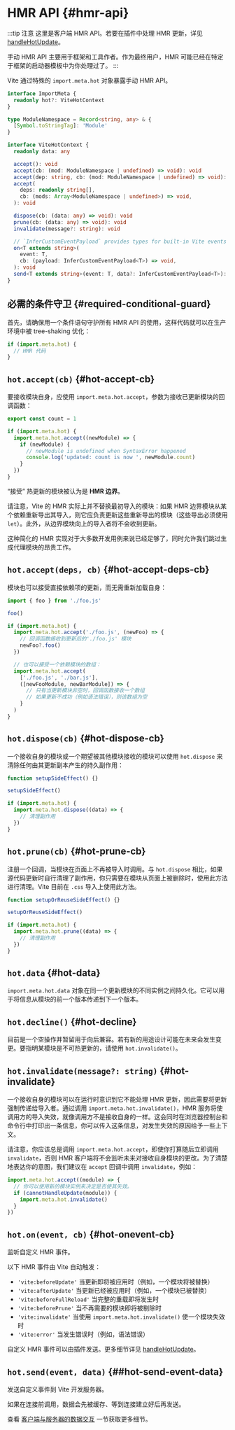 # HMR API {#hmr-api}

:::tip 注意
这里是客户端 HMR API。若要在插件中处理 HMR 更新，详见 [handleHotUpdate](./api-plugin#handlehotupdate)。

手动 HMR API 主要用于框架和工具作者。作为最终用户，HMR 可能已经在特定于框架的启动器模板中为你处理过了。
:::

Vite 通过特殊的 `import.meta.hot` 对象暴露手动 HMR API。

```ts
interface ImportMeta {
  readonly hot?: ViteHotContext
}

type ModuleNamespace = Record<string, any> & {
  [Symbol.toStringTag]: 'Module'
}

interface ViteHotContext {
  readonly data: any

  accept(): void
  accept(cb: (mod: ModuleNamespace | undefined) => void): void
  accept(dep: string, cb: (mod: ModuleNamespace | undefined) => void): void
  accept(
    deps: readonly string[],
    cb: (mods: Array<ModuleNamespace | undefined>) => void,
  ): void

  dispose(cb: (data: any) => void): void
  prune(cb: (data: any) => void): void
  invalidate(message?: string): void

  // `InferCustomEventPayload` provides types for built-in Vite events
  on<T extends string>(
    event: T,
    cb: (payload: InferCustomEventPayload<T>) => void,
  ): void
  send<T extends string>(event: T, data?: InferCustomEventPayload<T>): void
}
```

## 必需的条件守卫 {#required-conditional-guard}

首先，请确保用一个条件语句守护所有 HMR API 的使用，这样代码就可以在生产环境中被 tree-shaking 优化：

```js
if (import.meta.hot) {
  // HMR 代码
}
```

## `hot.accept(cb)` {#hot-accept-cb}

要接收模块自身，应使用 `import.meta.hot.accept`，参数为接收已更新模块的回调函数：

```js
export const count = 1

if (import.meta.hot) {
  import.meta.hot.accept((newModule) => {
    if (newModule) {
      // newModule is undefined when SyntaxError happened
      console.log('updated: count is now ', newModule.count)
    }
  })
}
```

“接受” 热更新的模块被认为是 **HMR 边界**。

请注意，Vite 的 HMR 实际上并不替换最初导入的模块：如果 HMR 边界模块从某个依赖重新导出其导入，则它应负责更新这些重新导出的模块（这些导出必须使用 `let`）。此外，从边界模块向上的导入者将不会收到更新。

这种简化的 HMR 实现对于大多数开发用例来说已经足够了，同时允许我们跳过生成代理模块的昂贵工作。

## `hot.accept(deps, cb)` {#hot-accept-deps-cb}

模块也可以接受直接依赖项的更新，而无需重新加载自身：

```js
import { foo } from './foo.js'

foo()

if (import.meta.hot) {
  import.meta.hot.accept('./foo.js', (newFoo) => {
    // 回调函数接收到更新后的'./foo.js' 模块
    newFoo?.foo()
  })

  // 也可以接受一个依赖模块的数组：
  import.meta.hot.accept(
    ['./foo.js', './bar.js'],
    ([newFooModule, newBarModule]) => {
      // 只有当更新模块非空时，回调函数接收一个数组
      // 如果更新不成功（例如语法错误），则该数组为空
    }
  )
}
```

## `hot.dispose(cb)` {#hot-dispose-cb}

一个接收自身的模块或一个期望被其他模块接收的模块可以使用 `hot.dispose` 来清除任何由其更新副本产生的持久副作用：

```js
function setupSideEffect() {}

setupSideEffect()

if (import.meta.hot) {
  import.meta.hot.dispose((data) => {
    // 清理副作用
  })
}
```

## `hot.prune(cb)` {#hot-prune-cb}

注册一个回调，当模块在页面上不再被导入时调用。与 `hot.dispose` 相比，如果源代码更新时自行清理了副作用，你只需要在模块从页面上被删除时，使用此方法进行清理。Vite 目前在 `.css` 导入上使用此方法。

```js
function setupOrReuseSideEffect() {}

setupOrReuseSideEffect()

if (import.meta.hot) {
  import.meta.hot.prune((data) => {
    // 清理副作用
  })
}
```

## `hot.data` {#hot-data}

`import.meta.hot.data` 对象在同一个更新模块的不同实例之间持久化。它可以用于将信息从模块的前一个版本传递到下一个版本。

## `hot.decline()` {#hot-decline}

目前是一个空操作并暂留用于向后兼容。若有新的用途设计可能在未来会发生变更。要指明某模块是不可热更新的，请使用 `hot.invalidate()`。

## `hot.invalidate(message?: string)` {#hot-invalidate}

一个接收自身的模块可以在运行时意识到它不能处理 HMR 更新，因此需要将更新强制传递给导入者。通过调用 `import.meta.hot.invalidate()`，HMR 服务将使调用方的导入失效，就像调用方不是接收自身的一样。这会同时在浏览器控制台和命令行中打印出一条信息，你可以传入这条信息，对发生失效的原因给予一些上下文。

请注意，你应该总是调用 `import.meta.hot.accept`，即使你打算随后立即调用 `invalidate`，否则 HMR 客户端将不会监听未来对接收自身模块的更改。为了清楚地表达你的意图，我们建议在 `accept` 回调中调用 `invalidate`，例如：

```js
import.meta.hot.accept((module) => {
  // 你可以使用新的模块实例来决定是否使其失效。
  if (cannotHandleUpdate(module)) {
    import.meta.hot.invalidate()
  }
})
```

## `hot.on(event, cb)` {#hot-onevent-cb}

监听自定义 HMR 事件。

以下 HMR 事件由 Vite 自动触发：

- `'vite:beforeUpdate'` 当更新即将被应用时（例如，一个模块将被替换）
- `'vite:afterUpdate'` 当更新已经被应用时（例如，一个模块已被替换）
- `'vite:beforeFullReload'` 当完整的重载即将发生时
- `'vite:beforePrune'` 当不再需要的模块即将被剔除时
- `'vite:invalidate'` 当使用 `import.meta.hot.invalidate()` 使一个模块失效时
- `'vite:error'` 当发生错误时（例如，语法错误）

自定义 HMR 事件可以由插件发送。更多细节详见 [handleHotUpdate](./api-plugin#handleHotUpdate)。

## `hot.send(event, data)` {##hot-send-event-data}

发送自定义事件到 Vite 开发服务器。

如果在连接前调用，数据会先被缓存、等到连接建立好后再发送。

查看 [客户端与服务器的数据交互](/guide/api-plugin.html#client-server-communication) 一节获取更多细节。
